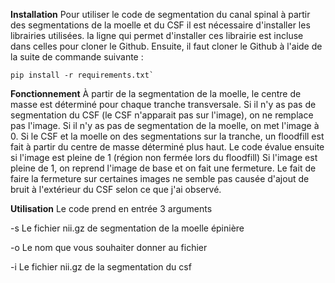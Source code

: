 **Installation**
Pour utiliser le code de segmentation du canal spinal à partir des segmentations de la moelle et du CSF il est nécessaire d'installer les librairies utilisées. la ligne qui permet d'installer ces librairie est incluse dans celles pour cloner le Github.
Ensuite, il faut cloner le Github à l'aide de la suite de commande suivante : 
~~~
pip install -r requirements.txt`
~~~

**Fonctionnement**
À partir de la segmentation de la moelle, le centre de masse est déterminé pour chaque tranche transversale.
Si il n'y as pas de segmentation du CSF (le CSF n'apparait pas sur l'image), on ne remplace pas l'image.
Si il n'y as pas de segmentation de la moelle, on met l'image à 0.
Si le CSF et la moelle on des segmentations sur la tranche, un floodfill est fait à partir du centre de masse déterminé plus haut.
Le code évalue ensuite si l'image est pleine de 1 (région non fermée lors du floodfill)
Si l'image est pleine de 1, on reprend l'image de base et on fait une fermeture.
Le fait de faire la fermeture sur certaines images ne semble pas causée d'ajout de bruit à l'extérieur du CSF selon ce que j'ai observé.

**Utilisation**
Le code prend en entrée 3 arguments   

-s Le fichier nii.gz de segmentation de la moelle épinière  

-o Le nom que vous souhaiter donner au fichier  

-i Le fichier nii.gz de la segmentation du csf  

